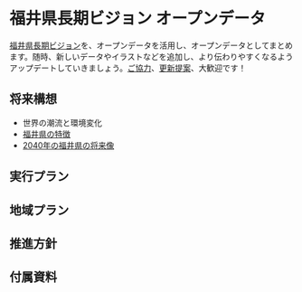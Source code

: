 # 福井県長期ビジョン オープンデータ
[福井県長期ビジョン](https://www.pref.fukui.lg.jp/doc/seiki/vision2019/top.html)を、オープンデータを活用し、オープンデータとしてまとめます。随時、新しいデータやイラストなどを追加し、より伝わりやすくなるようアップデートしていきましょう。[ご協力](https://github.com/code4fukui/vision/issues)、[更新提案](https://github.com/code4fukui/vision/pulls)、大歓迎です！

## 将来構想
- 世界の潮流と環境変化
- [福井県の特徴](福井県の特徴.md)
- [2040年の福井県の将来像](2040年の福井県の将来像.md)

## 実行プラン
## 地域プラン
## 推進方針
## 付属資料
